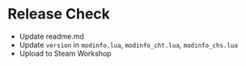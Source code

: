 # Release Check

* Update readme.md
* Update `version` in `modinfo.lua`, `modinfo_cht.lua`, `modinfo_chs.lua`
* Upload to Steam Workshop
